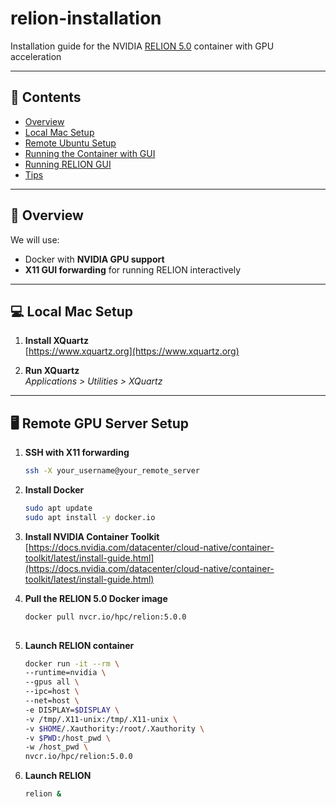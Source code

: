 # relion-installation
Installation guide for the NVIDIA [RELION 5.0](https://www3.mrc-lmb.cam.ac.uk/relion) container with GPU acceleration

---

## 📁 Contents

- [Overview](#overview)
- [Local Mac Setup](#local-mac-setup)
- [Remote Ubuntu Setup](#remote-ubuntu-setup)
- [Running the Container with GUI](#running-the-container-with-gui)
- [Running RELION GUI](#running-relion-gui)
- [Tips](#tips)

---

## 📌 Overview

We will use:
- Docker with **NVIDIA GPU support**
- **X11 GUI forwarding** for running RELION interactively

---

## 💻 Local Mac Setup

1. **Install XQuartz**  
   [https://www.xquartz.org](https://www.xquartz.org)

2. **Run XQuartz**  
   *Applications > Utilities > XQuartz*

---

## 🖥️ Remote GPU Server Setup

1. **SSH with X11 forwarding**  
   ```bash
   ssh -X your_username@your_remote_server

2. **Install Docker**  
   ```bash
   sudo apt update
   sudo apt install -y docker.io

3. **Install NVIDIA Container Toolkit**  
   [https://docs.nvidia.com/datacenter/cloud-native/container-toolkit/latest/install-guide.html](https://docs.nvidia.com/datacenter/cloud-native/container-toolkit/latest/install-guide.html)

5. **Pull the RELION 5.0 Docker image**  
   ```bash
   docker pull nvcr.io/hpc/relion:5.0.0
 
6. **Launch RELION container**  
   ```bash
   docker run -it --rm \
   --runtime=nvidia \
   --gpus all \
   --ipc=host \
   --net=host \
   -e DISPLAY=$DISPLAY \
   -v /tmp/.X11-unix:/tmp/.X11-unix \
   -v $HOME/.Xauthority:/root/.Xauthority \
   -v $PWD:/host_pwd \
   -w /host_pwd \
   nvcr.io/hpc/relion:5.0.0

7. **Launch RELION**  
   ```bash
   relion &
   
